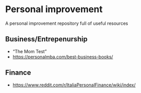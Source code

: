 # Personal improvement
A personal improvement repository full of useful resources

## Business/Entrepenurship
- “The Mom Test”
- https://personalmba.com/best-business-books/

## Finance
- https://www.reddit.com/r/ItaliaPersonalFinance/wiki/index/
